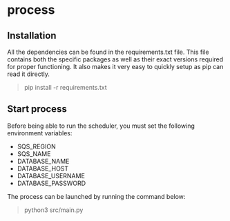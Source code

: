 # process

## Installation

All the dependencies can be found in the requirements.txt file. This file contains both the specific packages as well as their exact versions required for proper functioning. It also makes it very easy to quickly setup as pip can read it directly.

> pip install -r requirements.txt

## Start process

Before being able to run the scheduler, you must set the following environment variables:
- SQS_REGION
- SQS_NAME
- DATABASE_NAME
- DATABASE_HOST
- DATABASE_USERNAME
- DATABASE_PASSWORD

The process can be launched by running the command below:

> python3 src/main.py